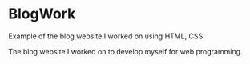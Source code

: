 # BlogWork
Example of the blog website I worked on using HTML, CSS.

The blog website I worked on to develop myself for web programming.
